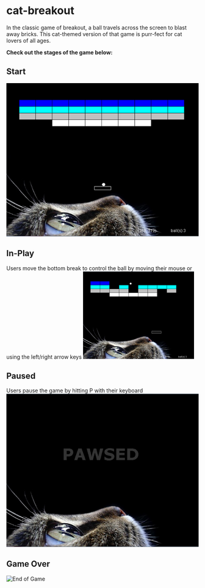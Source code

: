 # cat-breakout
In the classic game of breakout, a ball travels across the screen to blast away bricks. This cat-themed version of that game is purr-fect for cat lovers of all ages.

**Check out the stages of the game below:**

## Start
![Start of the game](https://raw.githubusercontent.com/terabytes/cat-breakout/master/start.png "Start of the game")

## In-Play
Users move the bottom break to control the ball by moving their mouse or using the left/right arrow keys
![Middle of the game](https://raw.githubusercontent.com/terabytes/cat-breakout/master/in-play.png "Middle of the game")

## Paused
Users pause the game by hitting P with their keyboard
![Pausing the Game](https://raw.githubusercontent.com/terabytes/cat-breakout/master/on-pawsed.png "Taking a break from the game")

## Game Over
![End of Game](https://raw.githubusercontent.com/terabytes/cat-breakout/master/game-over.png "Game over")